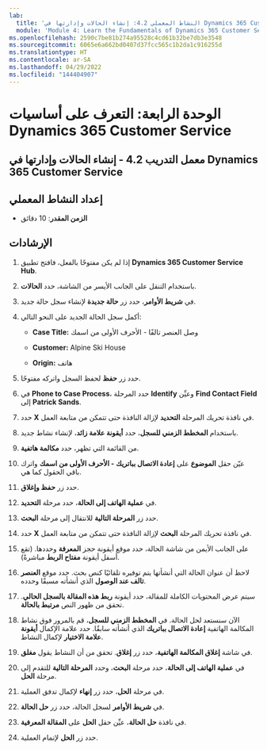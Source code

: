```yaml
---
lab:
  title: 'النشاط المعملي 4.2: إنشاء الحالات وإدارتها في Dynamics 365 Customer Service'
  module: 'Module 4: Learn the Fundamentals of Dynamics 365 Customer Service'
ms.openlocfilehash: 2590c7be81b274a95528c4cd61b32be7db3e3548
ms.sourcegitcommit: 6065e6a662bd0407d37fcc565c1b2da1c916255d
ms.translationtype: HT
ms.contentlocale: ar-SA
ms.lasthandoff: 04/29/2022
ms.locfileid: "144404907"
---
```

<a name="module-4-learn-the-fundamentals-of-dynamics-365-customer-service"></a>الوحدة الرابعة: التعرف على أساسيات Dynamics 365 Customer Service
========================

## <a name="practice-lab-42---create-and-manage-cases-in-dynamics-365-customer-service"></a>معمل التدريب 4.2 - إنشاء الحالات وإدارتها في Dynamics 365 Customer Service

## <a name="lab-setup"></a>إعداد النشاط المعملي

  - **الزمن المقدر**: 10 دقائق

## <a name="instructions"></a>الإرشادات

1. إذا لم يكن مفتوحًا بالفعل، فافتح تطبيق **Dynamics 365 Customer Service Hub**. 

2. باستخدام التنقل على الجانب الأيسر من الشاشة، حدد **الحالات**. 

3. في **شريط الأوامر**، حدد زر **حالة جديدة** لإنشاء سجل حالة جديد.

4. أكمل سجل الحالة الجديد على النحو التالي:

    - **Case Title:** وصل العنصر تالفًا - الأحرف الأولى من اسمك

    - **Customer:** Alpine Ski House

    - **Origin:** هاتف

5. حدد زر **حفظ** لحفظ السجل واتركه مفتوحًا. 

6. في **Phone to Case Process**، حدد المرحلة **Identify** وعيِّن **Find Contact Field** إلى **Patrick Sands**. 

7. حدد **X** في نافذة تحريك المرحلة **التحديد** لإزالة النافذة حتى تتمكن من متابعة العمل. 

8. باستخدام **المخطط الزمني للسجل**، حدد **أيقونة علامة زائد**، لإنشاء نشاط جديد. 

9. من القائمة التي تظهر، حدد **مكالمة هاتفية**.

10. عيّن حقل **الموضوع** على **إعادة الاتصال بباتريك - الأحرف الأولى من اسمك** واترك باقي الحقول كما هي. 

11. حدد زر **حفظ وإغلاق**. 

12. في **عملية الهاتف إلى الحالة**، حدد مرحلة **التحديد**.

13. حدد زر **المرحلة التالية** للانتقال إلى مرحلة **البحث**. 

14. حدد **X** في نافذة تحريك المرحلة **البحث** لإزالة النافذة حتى تتمكن من متابعة العمل. 

15. على الجانب الأيمن من شاشة الحالة، حدد موقع أيقونة حجز **المعرفة** وحددها. (تقع أسفل أيقونة **مفتاح الربط** مباشرةً).

16. لاحظ أن عنوان الحالة التي أنشأتها يتم توفيره تلقائيًا كنص بحث. حدد موقع **العنصر تالف عند الوصول** الذي أنشأته مسبقًا وحدده. 

17. سيتم عرض المحتويات الكاملة للمقالة، حدد أيقونة **ربط هذه المقالة بالسجل الحالي**. تحقق من ظهور النص **مرتبط بالحالة**. 

18. الآن سنستعد لحل الحالة. في **المخطط الزمني للسجل**، قم بالمرور فوق نشاط المكالمة الهاتفية **إعادة الاتصال بباتريك** الذي أنشأته سابقًا. حدد علامة الإكمال **أيقونة علامة الاختيار** لإكمال النشاط. 

19. في شاشة **إغلاق المكالمة الهاتفية**، حدد زر **إغلاق**. تحقق من أن النشاط يقول **مغلق**. 

20. في **عملية الهاتف إلى الحالة**، حدد مرحلة **البحث**، وحدد **المرحلة التالية** للتقدم إلى مرحلة **الحل**. 

21. في مرحلة **الحل**، حدد زر **إنهاء** لإكمال تدفق العملية. 

22. في **شريط الأوامر** لسجل الحالة، حدد زر **حل الحالة**.

23. في نافذة **حل الحالة**، عيِّن حقل **الحل** على **المقالة المعرفية**. 

24. حدد زر **الحل** لإتمام العملية. 
